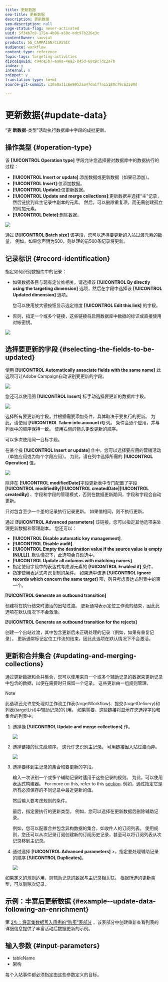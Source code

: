```yaml
---
title: 更新数据
seo-title: 更新数据
description: 更新数据
seo-description: null
page-status-flag: never-activated
uuid: 5f3ab7c8-175a-4b06-a50c-edc97b226e3c
contentOwner: sauviat
products: SG_CAMPAIGN/CLASSIC
audience: workflow
content-type: reference
topic-tags: targeting-activities
discoiquuid: c94ce5b7-aa8a-4ea2-845d-68c9c7dc2a7b
index: y
internal: n
snippet: y
translation-type: tm+mt
source-git-commit: c10a0a11c6e9952aa47da1f7a15188c79c62508d

---
```



# 更新数据{#update-data}

“更 **新数据**-类型”活动执行数据库中字段的成批更新。

## 操作类型 {#operation-type}

该 **[!UICONTROL Operation type]** 字段允许您选择要对数据库中的数据执行的过程：

* **[!UICONTROL Insert or update]**:添加数据或更新数据（如果已添加）。
* **[!UICONTROL Insert]**:仅添加数据。
* **[!UICONTROL Update]**:仅更新数据。
* **[!UICONTROL Update and merge collections]**:更新数据并选择“主”记录，然后链接到此主记录中副本的元素。 然后，可以删除重复项，而无需创建孤立的附加元素。
* **[!UICONTROL Delete]**:删除数据。

![](assets/s_advuser_update_data_1.png)

通过 **[!UICONTROL Batch size]** 该字段，您可以选择要更新的入站过渡元素的数量。 例如，如果您声明为500，则处理的前500条记录将更新。

## 记录标识 {#record-identification}

指定如何识别数据库中的记录：

* 如果数据条目与现有定位维相关，请选择该 **[!UICONTROL By directly using the targeting dimension]** 选项，然后在字段中选择该 **[!UICONTROL Updated dimension]** 选项。

   您可以使用放大镜按钮显示选定维度 **[!UICONTROL Edit this link]** 的字段。

* 否则，指定一个或多个链接，这些链接将启用数据库中数据的标识或直接使用对帐密钥。

![](assets/s_advuser_update_data_2.png)

## 选择要更新的字段 {#selecting-the-fields-to-be-updated}

使用 **[!UICONTROL Automatically associate fields with the same name]** 此选项可让Adobe Campaign自动识别要更新的字段。

![](assets/s_advuser_update_data_3b.png)

您还可以使用图 **[!UICONTROL Insert]** 标手动选择要更新的数据库字段。

![](assets/s_advuser_update_data_3.png)

选择所有要更新的字段，并根据需要添加条件，具体取决于要执行的更新。 为此，请使用 **[!UICONTROL Taken into account if]** 列。 条件会逐个应用，并与列表中的顺序保持一致。 使用右侧的箭头更改更新的顺序。

可以多次使用同一目标字段。

在某个操 **[!UICONTROL Insert or update]** 作中，您可以选择要应用的营销活动（单独应用或为每个字段应用）。 为此，请在列中选择所需的 **[!UICONTROL Operation]** 值。

![](assets/s_advuser_update_data_5.png)

除非在 **[!UICONTROL modifiedDate]**&#x200B;字段更新表中专门配置了字段 **[!UICONTROL modifiedBy]****[!UICONTROL createdDate]****[!UICONTROL createdBy]** 、字段和字段的管理模式，否则在数据更新期间，字段和字段会自动更新。

只对包含至少一个差的记录执行记录更新。 如果值相同，则不执行更新。

通过 **[!UICONTROL Advanced parameters]** 该链接，您可以指定其他选项来处理更新数据和管理副本。 您还可以：

* **[!UICONTROL Disable automatic key management]**.
* **[!UICONTROL Disable audit]**.
* **[!UICONTROL Empty the destination value if the source value is empty (NULL)]**. 默认情况下，此选项会自动选中。
* **[!UICONTROL Update all columns with matching names]**.
* 指定使用字段中的表达式考虑源元素的 **[!UICONTROL Enabled if]** 条件。
* 指定使用表达式考虑复制的条件。 如果选中该选 **[!UICONTROL Ignore records which concern the same target]** 项，则只考虑表达式列表中的第一个。

**[!UICONTROL Generate an outbound transition]**

创建将在执行结束时激活的出站过渡。 更新通常表示定位工作流的结束，因此此选项在默认情况下不会激活。

**[!UICONTROL Generate an outbound transition for the rejects]**

创建一个出站过渡，其中包含更新后未正确处理的记录（例如，如果有重复记录）。 更新通常标记定位工作流的结束，因此此选项在默认情况下不会激活。

## 更新和合并集合 {#updating-and-merging-collections}

通过更新数据和合并集合，您可以使用来自一个或多个辅助记录的数据来更新记录中包含的数据，以便在需要时只保留一个记录。 这些更新由一组规则管理。

>[!NOTE]
>
>此选项还允许您处理对工作流工作表(targetWorkflow)、提交(targetDelivery)和列表(targetList)中辅助记录的引用。 如果需要，这些链接将显示在您选择字段和集合的列表中。

1. 选择操 **[!UICONTROL Update and merge collections]** 作。

   ![](assets/update_and_merge_collections1.png)

1. 选择链接的优先级顺序。 这允许您识别主记录。 可用链接因入站过渡而异。

   ![](assets/update_and_merge_collections2.png)

1. 选择要移到主记录的集合和要更新的字段。

   输入一次识别一个或多个辅助记录时适用于这些记录的规则。 为此，可以使用表达式构建器。 For more on this, refer to this [section](../../platform/using/defining-filter-conditions.md#building-expressions). 例如，通过指定它是所有必须保存的不同记录中最近更新的值。

   然后输入要考虑规则的条件。

   最后，指定要执行的更新类型。 例如，您可以选择在更新数据后删除辅助记录。

   例如，您可以配置合并包含异构数据的集合，如收件人的订阅列表。 使用规则，您还可以从次记录订阅创建新的订阅历史记录，甚至可以将订阅列表从次记录移到主记录。

1. 通过选择 **[!UICONTROL Advanced parameters]** >，指定要处理辅助记录的顺序 **[!UICONTROL Duplicates]**。

   ![](assets/update_and_merge_collections3.png)

如果定义的规则适用，则辅助记录的数据与主记录相关联。 根据所选的更新类型，可以删除次记录。

## 示例：丰富后更新数据 {#example--update-data-following-an-enrichment}

第 [2步：将富集数据写入用例的“购买”表部分](../../workflow/using/creating-a-summary-list.md#step-2--writing-enriched-data-to-the--purchases--table) ，该表部分中创建重新查看列表的详细信息提供了丰富活动后数据更新的示例。

## 输入参数 {#input-parameters}

* tableName
* 架构

每个入站事件都必须指定由这些参数定义的目标。
